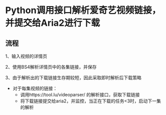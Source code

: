 # Python调用接口解析爱奇艺视频链接，并提交给Aria2进行下载





## 流程

1、输入视频的详情页

2、使用BS4解析详情页中的各集链接，并保存

3、由于解析出的下载链接生存期较短，因此采取即时解析后下载策略

* 对于每集视频的链接：
  * 调用https://tool.lu/videoparser/  的解析接口，获取下载链接
  * 将下载链接提交给aria2，并监控，当正在下载的任务<3时，启动下一集的解析